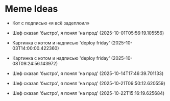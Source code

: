 # Meme Ideas
- Кот с подписью «я всё задеплоил»

- Шеф сказал 'быстро', я понял 'на прод' (2025-10-01T05:56:19.105556)

- Картинка с котом и надписью 'deploy friday' (2025-10-03T14:00:00.422360)

- Картинка с котом и надписью 'deploy friday' (2025-10-08T09:24:56.143972)

- Шеф сказал 'быстро', я понял 'на прод' (2025-10-14T17:46:39.701133)

- Шеф сказал 'быстро', я понял 'на прод' (2025-10-21T09:50:12.620559)

- Шеф сказал 'быстро', я понял 'на прод' (2025-10-22T15:16:19.625684)

